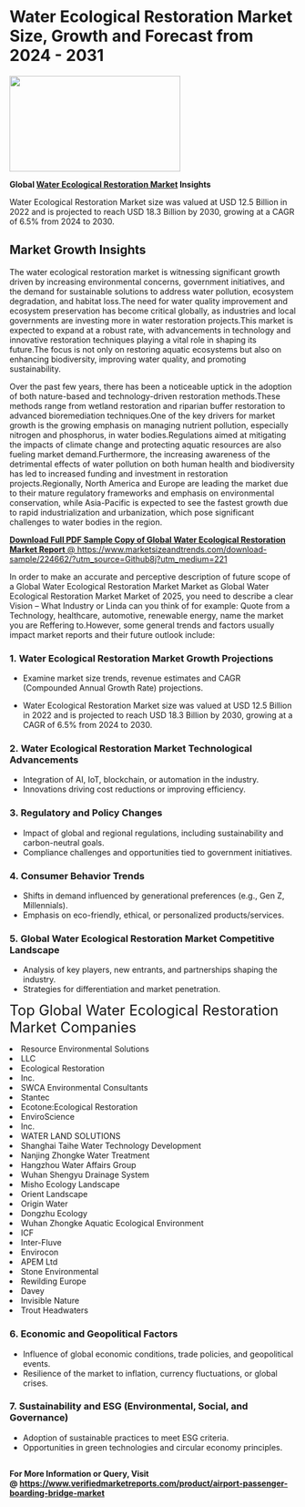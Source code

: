 <H1>Water Ecological Restoration Market Size, Growth and Forecast from 2024 - 2031</H1><img class="aligncenter size-medium wp-image-584254" src="https://thirdeyenews.in/wp-content/uploads/2024/09/Global-Market-Research-300x168.jpeg" alt="" width="300" height="168" /><p><strong>Global&nbsp;<a href="https://www.marketsizeandtrends.com/download-sample/224662/?utm_source=Github8j?utm_medium=221">Water Ecological Restoration Market</a> Insights</strong></p><p>Water Ecological Restoration Market size was valued at USD 12.5 Billion in 2022 and is projected to reach USD 18.3 Billion by 2030, growing at a CAGR of 6.5% from 2024 to 2030.</p><p><h2>Market Growth Insights</h2> <p>The water ecological restoration market is witnessing significant growth driven by increasing environmental concerns, government initiatives, and the demand for sustainable solutions to address water pollution, ecosystem degradation, and habitat loss.The need for water quality improvement and ecosystem preservation has become critical globally, as industries and local governments are investing more in water restoration projects.This market is expected to expand at a robust rate, with advancements in technology and innovative restoration techniques playing a vital role in shaping its future.The focus is not only on restoring aquatic ecosystems but also on enhancing biodiversity, improving water quality, and promoting sustainability.</p> <p><a href="#"></a></p> <p>Over the past few years, there has been a noticeable uptick in the adoption of both nature-based and technology-driven restoration methods.These methods range from wetland restoration and riparian buffer restoration to advanced bioremediation techniques.One of the key drivers for market growth is the growing emphasis on managing nutrient pollution, especially nitrogen and phosphorus, in water bodies.Regulations aimed at mitigating the impacts of climate change and protecting aquatic resources are also fueling market demand.Furthermore, the increasing awareness of the detrimental effects of water pollution on both human health and biodiversity has led to increased funding and investment in restoration projects.Regionally, North America and Europe are leading the market due to their mature regulatory frameworks and emphasis on environmental conservation, while Asia-Pacific is expected to see the fastest growth due to rapid industrialization and urbanization, which pose significant challenges to water bodies in the region.</p> <p><a href="#"></p><p><span class=""><strong>Download Full PDF Sample Copy of Global Water Ecological Restoration Market Report</strong> @ <a href="https://www.marketsizeandtrends.com/download-sample/224662/?utm_source=Github8j?utm_medium=221" target="_blank">https://www.marketsizeandtrends.com/download-sample/224662/?utm_source=Github8j?utm_medium=221</a></span></p><p>In order to make an accurate and perceptive description of future scope of a Global&nbsp;Water Ecological Restoration Market Market as Global&nbsp;Water Ecological Restoration Market Market of 2025, you need to describe a clear Vision &ndash; What Industry or Linda can you think of for example: Quote from a Technology, healthcare, automotive, renewable energy, name the market you are Reffering to.However, some general trends and factors usually impact market reports and their future outlook include:</p><h3>1.&nbsp;<strong>Water Ecological Restoration Market Growth Projections</strong></h3><ul><li>Examine market size trends, revenue estimates and CAGR (Compounded Annual Growth Rate) projections.</li><li><p>Water Ecological Restoration Market size was valued at USD 12.5 Billion in 2022 and is projected to reach USD 18.3 Billion by 2030, growing at a CAGR of 6.5% from 2024 to 2030.</p></li></ul><h3>2.&nbsp;<strong>Water Ecological Restoration Market Technological Advancements</strong></h3><ul><li>Integration of AI, IoT, blockchain, or automation in the industry.</li><li>Innovations driving cost reductions or improving efficiency.</li></ul><h3>3.&nbsp;<strong>Regulatory and Policy Changes</strong></h3><ul><li>Impact of global and regional regulations, including sustainability and carbon-neutral goals.</li><li>Compliance challenges and opportunities tied to government initiatives.</li></ul><h3>4.&nbsp;<strong>Consumer Behavior Trends</strong></h3><ul><li>Shifts in demand influenced by generational preferences (e.g., Gen Z, Millennials).</li><li>Emphasis on eco-friendly, ethical, or personalized products/services.</li></ul><h3>5.&nbsp;<strong>Global Water Ecological Restoration Market Competitive Landscape</strong></h3><ul><li>Analysis of key players, new entrants, and partnerships shaping the industry.</li><li>Strategies for differentiation and market penetration.</li></ul><p data-pm-slice="1 1 []"><span style="color: inherit; font-family: inherit; font-size: 25px;">Top Global Water Ecological Restoration Market Companies</span></p><div class="" data-test-id=""><p><li>Resource Environmental Solutions</li><li> LLC</li><li> Ecological Restoration</li><li> Inc.</li><li> SWCA Environmental Consultants</li><li> Stantec</li><li> Ecotone:Ecological Restoration</li><li> EnviroScience</li><li> Inc.</li><li> WATER LAND SOLUTIONS</li><li> Shanghai Taihe Water Technology Development</li><li> Nanjing Zhongke Water Treatment</li><li> Hangzhou Water Affairs Group</li><li> Wuhan Shengyu Drainage System</li><li> Misho Ecology Landscape</li><li> Orient Landscape</li><li> Origin Water</li><li> Dongzhu Ecology</li><li> Wuhan Zhongke Aquatic Ecological Environment</li><li> ICF</li><li> Inter-Fluve</li><li> Envirocon</li><li> APEM Ltd</li><li> Stone Environmental</li><li> Rewilding Europe</li><li> Davey</li><li> Invisible Nature</li><li> Trout Headwaters</li></p></div><h3>6.&nbsp;<strong>Economic and Geopolitical Factors</strong></h3><ul><li>Influence of global economic conditions, trade policies, and geopolitical events.</li><li>Resilience of the market to inflation, currency fluctuations, or global crises.</li></ul><h3>7.&nbsp;<strong>Sustainability and ESG (Environmental, Social, and Governance)</strong></h3><ul><li>Adoption of sustainable practices to meet ESG criteria.</li><li>Opportunities in green technologies and circular economy principles.</li></ul><h2><strong style="font-size: 14px;">For More Information or Query, Visit @&nbsp;</strong><a style="background-color: #ffffff; font-size: 14px;" href="https://www.marketsizeandtrends.com/report/water-ecological-restoration-market/" target="_blank">https://www.verifiedmarketreports.com/product/airport-passenger-boarding-bridge-market</a></h2>